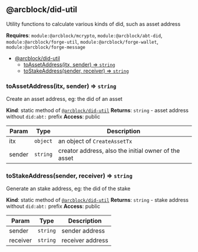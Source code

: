 <a name="@arcblock/did-util"></a>

## @arcblock/did-util
Utility functions to calculate various kinds of did, such as asset address

**Requires**: <code>module:@arcblock/mcrypto</code>, <code>module:@arcblock/abt-did</code>, <code>module:@arcblock/forge-util</code>, <code>module:@arcblock/forge-wallet</code>, <code>module:@arcblock/forge-message</code>

- [@arcblock/did-util](#arcblockdid-util)
  - [toAssetAddress(itx, sender) ⇒ <code>string</code>](#toassetaddressitx-sender-%E2%87%92-codestringcode)
  - [toStakeAddress(sender, receiver) ⇒ <code>string</code>](#tostakeaddresssender-receiver-%E2%87%92-codestringcode)

<a name="toAssetAddress"></a>

### toAssetAddress(itx, sender) ⇒ <code>string</code>
Create an asset address, eg: the did of an asset

**Kind**: static method of [<code>@arcblock/did-util</code>](#@arcblock/did-util)
**Returns**: <code>string</code> - asset address without `did:abt:` prefix
**Access**: public

| Param | Type | Description |
| --- | --- | --- |
| itx | <code>object</code> | an object of `CreateAssetTx` |
| sender | <code>string</code> | creator address, also the initial owner of the asset |

<a name="toStakeAddress"></a>

### toStakeAddress(sender, receiver) ⇒ <code>string</code>
Generate an stake address, eg: the did of the stake

**Kind**: static method of [<code>@arcblock/did-util</code>](#@arcblock/did-util)
**Returns**: <code>string</code> - stake address without `did:abt:` prefix
**Access**: public

| Param | Type | Description |
| --- | --- | --- |
| sender | <code>string</code> | sender address |
| receiver | <code>string</code> | receiver address |
